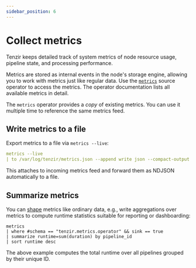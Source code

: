 ```yaml
---
sidebar_position: 6
---
```


# Collect metrics

Tenzir keeps detailed track of system metrics of node resource usage, pipeline
state, and processing performance.

Metrics are stored as internal events in the node's storage engine, allowing you
to work with metrics just like regular data. Use the
[`metrics`](../operators/metrics.md) source operator to access the metrics. The
operator documentation lists all available metrics in detail.

The `metrics` operator provides a *copy* of existing metrics. You can use it
multiple time to reference the same metrics feed.

## Write metrics to a file

Export metrics to a file via `metrics --live`:

```yaml
metrics --live
| to /var/log/tenzir/metrics.json --append write json --compact-output
```

This attaches to incoming metrics feed and forward them as NDJSON automatically
to a file.

## Summarize metrics

You can [shape](../user-guides/shape-data/README.md) metrics like ordinary data,
e.g., write aggregations over metrics to compute runtime statistics suitable for
reporting or dashboarding:

```
metrics
| where #schema == "tenzir.metrics.operator" && sink == true
| summarize runtime=sum(duration) by pipeline_id
| sort runtime desc
```

The above example computes the total runtime over all pipelines grouped by their
unique ID.
